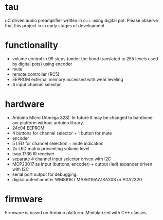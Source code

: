 # tau
uC driven audio preamplifier written in c++ using digital pot. Please observe that this project in in early stages of development.

# functionality
- volume control in 99 steps (under the hood translated to 255 levels used by digital pots) using encoder
- mute
- remote controller (RC5)
- EEPROM external memory accessed with wear leveling
- 4 input channel selector

# hardware
- Arduino Micro (Atmega 328). In future it may be changed to barebone avr platform without arduino library. 
- 24c04 EEPROM
- 4 buttons for channel selector + 1 button for mute
- encoder
- 5 LED for channel selection + mute indication
- 2x LED matrix presenting volume level
- tsop 1736 IR receiver
- separate 4 channel input selector driven with I2C
- MCP23017 as input (buttons, encoder) + output (led)  expander driven with I2C
- serial port output for debugging.
- digital potentiometer WM8816 / MAS6116AA1SA308 or PGA2320

# firmware
Firmware is based on Arduino platform. Modularized with C++ classes.


